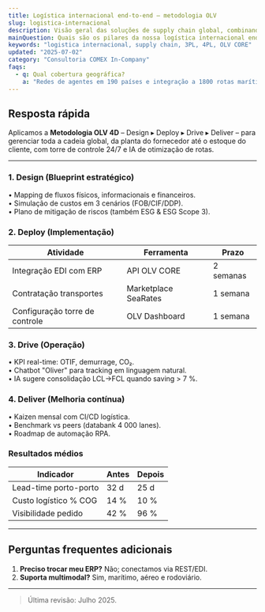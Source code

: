 ```yaml
---
title: Logística internacional end-to-end – metodologia OLV
slug: logistica-internacional
description: Visão geral das soluções de supply chain global, combinando 3PL, 4PL e tecnologia OLV CORE.
mainQuestion: Quais são os pilares da nossa logística internacional end-to-end?
keywords: "logistica internacional, supply chain, 3PL, 4PL, OLV CORE"
updated: "2025-07-02"
category: "Consultoria COMEX In-Company"
faqs:
  - q: Qual cobertura geográfica?
    a: "Redes de agentes em 190 países e integração a 1800 rotas marítimas."
---
```


## Resposta rápida

Aplicamos a **Metodologia OLV 4D** – Design ▸ Deploy ▸ Drive ▸ Deliver – para gerenciar toda a cadeia global, da planta do fornecedor até o estoque do cliente, com torre de controle 24/7 e IA de otimização de rotas.

---

### 1. Design (Blueprint estratégico)

• Mapping de fluxos físicos, informacionais e financeiros.  
• Simulação de custos em 3 cenários (FOB/CIF/DDP).  
• Plano de mitigação de riscos (também ESG & ESG Scope 3).

### 2. Deploy (Implementação)

| Atividade | Ferramenta | Prazo |
| --- | --- | --- |
| Integração EDI com ERP | API OLV CORE | 2 semanas |
| Contratação transportes | Marketplace SeaRates | 1 semana |
| Configuração torre de controle | OLV Dashboard | 1 semana |

### 3. Drive (Operação)

• KPI real-time: OTIF, demurrage, CO₂.  
• Chatbot "Oliver" para tracking em linguagem natural.  
• IA sugere consolidação LCL→FCL quando saving > 7 %.

### 4. Deliver (Melhoria contínua)

• Kaizen mensal com CI/CD logística.  
• Benchmark vs peers (databank 4 000 lanes).  
• Roadmap de automação RPA.

### Resultados médios

| Indicador | Antes | Depois |
| --- | --- | --- |
| Lead-time porto-porto | 32 d | 25 d |
| Custo logístico % COG | 14 % | 10 % |
| Visibilidade pedido | 42 % | 96 % |

---

## Perguntas frequentes adicionais

1. **Preciso trocar meu ERP?** Não; conectamos via REST/EDI.  
2. **Suporta multimodal?** Sim, marítimo, aéreo e rodoviário.

---

> Última revisão: Julho 2025. 